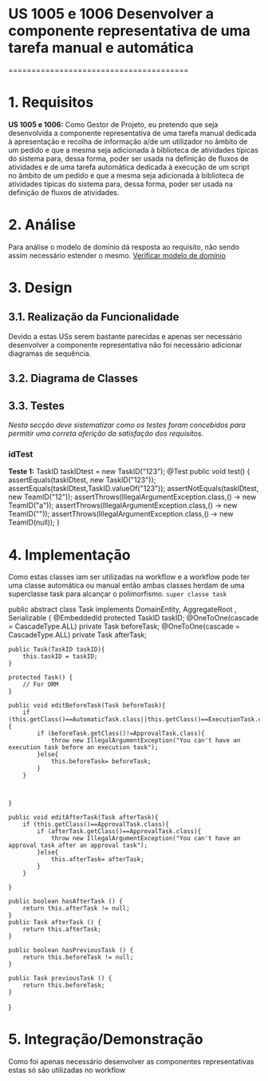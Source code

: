 # US 1005 e 1006 Desenvolver a componente representativa de uma tarefa manual e automática
=======================================


# 1. Requisitos

**US 1005 e 1006:**  Como Gestor de Projeto, eu pretendo que seja desenvolvida a componente representativa de uma tarefa manual dedicada à apresentação e recolha de informação a/de um utilizador no âmbito de um pedido e que a mesma seja adicionada à biblioteca de atividades típicas do sistema para, dessa forma, poder ser usada na definição de fluxos de atividades e de uma tarefa automática dedicada à execução de um script no âmbito de um pedido e que a mesma seja adicionada à biblioteca de atividades típicas do sistema para, dessa forma, poder ser usada na definição de fluxos de atividades.


# 2. Análise

Para análise o modelo de domínio dá resposta ao requisito, não sendo assim necessário estender o mesmo. [Verificar modelo de domínio](https://bitbucket.org/1190731/lei20_21_s4_2dl_1/src/master/Modelo%20de%20Dominio.svg)

# 3. Design

## 3.1. Realização da Funcionalidade

Devido a estas USs serem bastante parecidas e apenas ser necessário desenvolver a componente representativa não foi necessário adicionar diagramas de sequência.

## 3.2. Diagrama de Classes



## 3.3. Testes 
*Nesta secção deve sistematizar como os testes foram concebidos para permitir uma correta aferição da satisfação dos requisitos.*

### idTest
**Teste 1:** 
    TaskID taskIDtest = new TaskID("123");
    @Test
    public void test() {
        assertEquals(taskIDtest, new TaskID("123"));
        assertEquals(taskIDtest,TaskID.valueOf("123"));
        assertNotEquals(taskIDtest, new TeamID("12"));
        assertThrows(IllegalArgumentException.class,() -> new TeamID("a"));
        assertThrows(IllegalArgumentException.class,() -> new TeamID(""));
        assertThrows(IllegalArgumentException.class,() -> new TeamID(null));
    }



# 4. Implementação

Como estas classes iam ser utilizadas na workflow e a workflow pode ter uma classe automática ou manual então ambas classes herdam de uma superclasse task para alcançar o polimorfismo.
```super classe task ```

public abstract class Task implements DomainEntity<TaskID>, AggregateRoot<TaskID> , Serializable {
    @EmbeddedId
    protected TaskID taskID;
    @OneToOne(cascade = CascadeType.ALL)
    private Task beforeTask;
    @OneToOne(cascade = CascadeType.ALL)
    private Task afterTask;



    public Task(TaskID taskID){
        this.taskID = taskID;
    }

    protected Task() {
        // For ORM
    }

    public void editBeforeTask(Task beforeTask){
        if (this.getClass()==AutomaticTask.class||this.getClass()==ExecutionTask.class){
            if (beforeTask.getClass()!=ApprovalTask.class){
                throw new IllegalArgumentException("You can't have an execution task before an execution task");
            }else{
                this.beforeTask= beforeTask;
            }
        }



    }

    public void editAfterTask(Task afterTask){
        if (this.getClass()==ApprovalTask.class){
            if (afterTask.getClass()==ApprovalTask.class){
                throw new IllegalArgumentException("You can't have an approval task after an approval task");
            }else{
                this.afterTask= afterTask;
            }
        }

    }

    public boolean hasAfterTask () {
        return this.afterTask != null;
    }
    public Task afterTask () {
        return this.afterTask;
    }

    public boolean hasPreviousTask () {
        return this.beforeTask != null;
    }

    public Task previousTask () {
        return this.beforeTask;
    }


}



# 5. Integração/Demonstração

Como foi apenas necessário desenvolver as componentes representativas estas só são utilizadas no workflow

